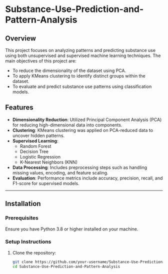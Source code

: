 # Substance-Use-Prediction-and-Pattern-Analysis

## Overview

This project focuses on analyzing patterns and predicting substance use using both unsupervised and supervised machine learning techniques. The main objectives of this project are:
- To reduce the dimensionality of the dataset using PCA.
- To apply KMeans clustering to identify distinct groups within the dataset.
- To evaluate and predict substance use patterns using classification models.

## Features
- **Dimensionality Reduction**: Utilized Principal Component Analysis (PCA) for reducing high-dimensional data into components.
- **Clustering**: KMeans clustering was applied on PCA-reduced data to uncover hidden patterns.
- **Supervised Learning**:
  - Random Forest
  - Decision Tree
  - Logistic Regression
  - K-Nearest Neighbors (KNN)
- **Data Processing**: Includes preprocessing steps such as handling missing values, encoding, and feature scaling.
- **Evaluation**: Performance metrics include accuracy, precision, recall, and F1-score for supervised models.

---

## Installation

### Prerequisites
Ensure you have Python 3.8 or higher installed on your machine.

### Setup Instructions
1. Clone the repository:
   ```bash
   git clone https://github.com/your-username/Substance-Use-Prediction-and-Pattern-Analysis.git
   cd Substance-Use-Prediction-and-Pattern-Analysis

